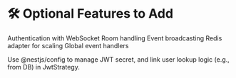 # 🛠 Optional Features to Add
Authentication with WebSocket
Room handling
Event broadcasting
Redis adapter for scaling
Global event handlers


Use @nestjs/config to manage JWT secret, and link user lookup logic (e.g., from DB) in JwtStrategy.




